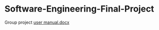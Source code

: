 # Software-Engineering-Final-Project
Group project
[user manual.docx](https://github.com/aganta12/Software-Engineering-Final-Project/files/10247211/user.manual.docx)
